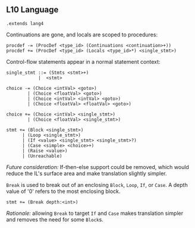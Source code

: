 ## L10 Language

```grammar
.extends lang4
```

Continuations are gone, and locals are scoped to procedures:

```grammar
procdef -= (ProcDef <type_id> (Continuations <continuation>+))
procdef += (ProcDef <type_id> (Locals <type_id>*) <single_stmt>)
```

Control-flow statements appear in a normal statement context:

```grammar
single_stmt ::= (Stmts <stmt>+)
            |  <stmt>

choice -= (Choice <intVal> <goto>)
        | (Choice <floatVal> <goto>)
        | (Choice <intVal> <intVal> <goto>)
        | (Choice <floatVal> <floatVal> <goto>)

choice += (Choice <intVal> <single_stmt>)
        | (Choice <floatVal> <single_stmt>)

stmt += (Block <single_stmt>)
      | (Loop <single_stmt>)
      | (If <value> <single_stmt> <single_stmt>?)
      | (Case <simple> <choice>+)
      | (Raise <value>)
      | (Unreachable)
```

*Future consideration:* If-then-else support could be removed, which would
reduce the IL's surface area and make translation slightly simpler.

`Break` is used to break out of an enclosing `Block`, `Loop`, `If`, or `Case`.
A depth value of '0' refers to the most enclosing block.

```grammar
stmt += (Break depth:<int>)
```

*Rationale:* allowing `Break` to target `If` and `Case` makes translation
simpler and removes the need for some `Block`s.
